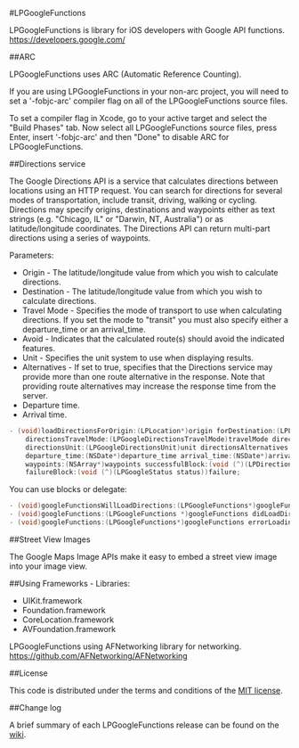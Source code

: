 #LPGoogleFunctions

LPGoogleFunctions is library for iOS developers with Google API functions.
https://developers.google.com/

##ARC

LPGoogleFunctions uses ARC (Automatic Reference Counting).

If you are using LPGoogleFunctions in your non-arc project, you will need to set a '-fobjc-arc' compiler flag on all of the LPGoogleFunctions source files.

To set a compiler flag in Xcode, go to your active target and select the "Build Phases" tab. Now select all LPGoogleFunctions source files, press Enter, insert '-fobjc-arc' and then "Done" to disable ARC for LPGoogleFunctions.

##Directions service

The Google Directions API is a service that calculates directions between locations using an HTTP request. You can search for directions for several modes of transportation, include transit, driving, walking or cycling. Directions may specify origins, destinations and waypoints either as text strings (e.g. "Chicago, IL" or "Darwin, NT, Australia") or as latitude/longitude coordinates. The Directions API can return multi-part directions using a series of waypoints.

Parameters:
* Origin - The latitude/longitude value from which you wish to calculate directions.
* Destination - The latitude/longitude value from which you wish to calculate directions.
* Travel Mode - Specifies the mode of transport to use when calculating directions. If you set the mode to "transit" you must also specify either a departure_time or an arrival_time.
* Avoid - Indicates that the calculated route(s) should avoid the indicated features.
* Unit - Specifies the unit system to use when displaying results.
* Alternatives - If set to true, specifies that the Directions service may provide more than one route alternative in the response. Note that providing route alternatives may increase the response time from the server.
* Departure time.
* Arrival time.

```objective-c
- (void)loadDirectionsForOrigin:(LPLocation*)origin forDestination:(LPLocation*)destination 
	directionsTravelMode:(LPGoogleDirectionsTravelMode)travelMode directionsAvoidTolls:(LPGoogleDirectionsAvoid)avoid 
	directionsUnit:(LPGoogleDirectionsUnit)unit directionsAlternatives:(BOOL)alternatives 
	departure_time:(NSDate*)departure_time arrival_time:(NSDate*)arrival_time 
	waypoints:(NSArray*)waypoints successfulBlock:(void (^)(LPDirections* directions))successful
	failureBlock:(void (^)(LPGoogleStatus status))failure;
```

You can use blocks or delegate:

```objective-c
- (void)googleFunctionsWillLoadDirections:(LPGoogleFunctions*)googleFunctions;
- (void)googleFunctions:(LPGoogleFunctions *)googleFunctions didLoadDirections:(LPDirections*)directions;
- (void)googleFunctions:(LPGoogleFunctions*)googleFunctions errorLoadingDirectionsWithStatus:(LPGoogleStatus)status;
```

##Street View Images

The Google Maps Image APIs make it easy to embed a street view image into your image view.



##Using Frameworks - Libraries:

* UIKit.framework
* Foundation.framework
* CoreLocation.framework
* AVFoundation.framework

LPGoogleFunctions using AFNetworking library for networking.
https://github.com/AFNetworking/AFNetworking

##License

This code is distributed under the terms and conditions of the [MIT license](LICENSE). 

##Change log

A brief summary of each LPGoogleFunctions release can be found on the [wiki](https://github.com/luka1995/LPGoogleFunctions/wiki/Change-log).